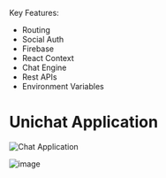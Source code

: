 Key Features:
- Routing
- Social Auth
- Firebase
- React Context
- Chat Engine
- Rest APIs
- Environment Variables


# Unichat Application

![Chat Application](https://i.ibb.co/GJwyy9m/Bv9-Js3-QLOLY-HD.jpg)

![image](https://user-images.githubusercontent.com/46711771/191579101-8721216a-de1a-4957-9906-22ce5886bca5.png)

